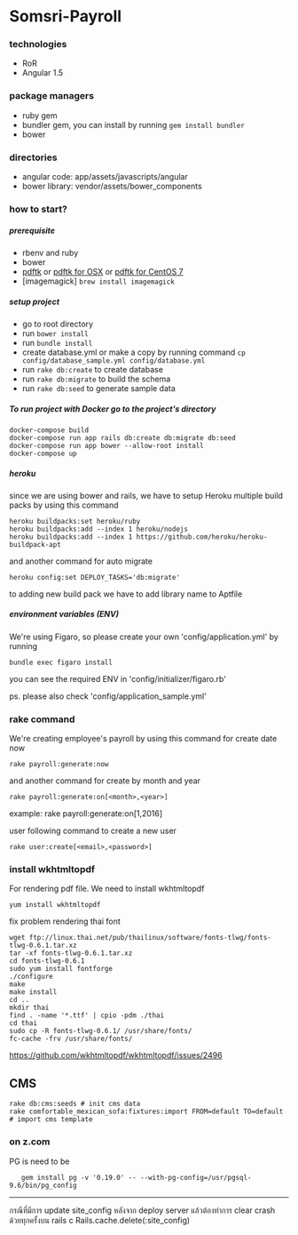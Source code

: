 # Somsri-Payroll

### technologies
- RoR
- Angular 1.5

### package managers
- ruby gem
- bundler gem, you can install by running `gem install bundler`
- bower

### directories
- angular code: app/assets/javascripts/angular
- bower library: vendor/assets/bower_components

### how to start?
##### prerequisite
- rbenv and ruby
- bower
- [pdftk](https://www.pdflabs.com/tools/pdftk-the-pdf-toolkit/) or [pdftk for OSX](https://www.pdflabs.com/tools/pdftk-the-pdf-toolkit/pdftk_server-2.02-mac_osx-10.11-setup.pkg) or [pdftk for CentOS 7](https://www.linuxglobal.com/pdftk-works-on-centos-7/)
- [imagemagick] `brew install imagemagick`

##### setup project
- go to root directory
- run `bower install`
- run `bundle install`
- create database.yml or make a copy by running command
`cp config/database_sample.yml config/database.yml`
- run `rake db:create` to create database
- run `rake db:migrate` to build the schema
- run `rake db:seed` to generate sample data

##### To run project with Docker go to the project's directory
```
docker-compose build
docker-compose run app rails db:create db:migrate db:seed
docker-compose run app bower --allow-root install
docker-compose up
```

##### heroku
  since we are using bower and rails, we have to setup Heroku multiple build packs by using this command
```
heroku buildpacks:set heroku/ruby
heroku buildpacks:add --index 1 heroku/nodejs
heroku buildpacks:add --index 1 https://github.com/heroku/heroku-buildpack-apt
```
  and another command for auto migrate
```
heroku config:set DEPLOY_TASKS='db:migrate'
```
  to adding new build pack we have to add library name to Aptfile

##### environment variables (ENV)
  We're using Figaro, so please create your own 'config/application.yml' by running
```
bundle exec figaro install
```
  you can see the required ENV in 'config/initializer/figaro.rb'

  ps. please also check 'config/application_sample.yml'

### rake command
  We're creating employee's payroll by using this command for create date now
```
rake payroll:generate:now
```
  and another command for create by month and year
```
rake payroll:generate:on[<month>,<year>]
```
example: rake payroll:generate:on[1,2016]

  user following command to create a new user
```
rake user:create[<email>,<password>]
```

### install wkhtmltopdf 
For rendering pdf file. We need to install wkhtmltopdf
```
yum install wkhtmltopdf
```
fix problem rendering thai font
```
wget ftp://linux.thai.net/pub/thailinux/software/fonts-tlwg/fonts-tlwg-0.6.1.tar.xz
tar -xf fonts-tlwg-0.6.1.tar.xz
cd fonts-tlwg-0.6.1
sudo yum install fontforge
./configure
make
make install
cd ..
mkdir thai
find . -name '*.ttf' | cpio -pdm ./thai
cd thai
sudo cp -R fonts-tlwg-0.6.1/ /usr/share/fonts/
fc-cache -frv /usr/share/fonts/
```
https://github.com/wkhtmltopdf/wkhtmltopdf/issues/2496

CMS
-------
```
rake db:cms:seeds # init cms data
rake comfortable_mexican_sofa:fixtures:import FROM=default TO=default # import cms template
```

### on z.com
PG is need to be
```
   gem install pg -v '0.19.0' -- --with-pg-config=/usr/pgsql-9.6/bin/pg_config
```

-------
กรณีที่มีการ update site_config หลังจาก deploy server แล้วต้องทำการ clear crash ด้วยทุกครั้งบน rails c
Rails.cache.delete(:site_config)
